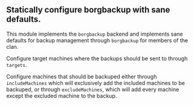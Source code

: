 Statically configure borgbackup with sane defaults.
---
This module implements the `borgbackup` backend and implements sane defaults 
for backup management through `borgbackup` for members of the clan.

Configure target machines where the backups should be sent to through `targets`.

Configure machines that should be backuped either through `includeMachines`
which will exclusively add the included machines to be backuped, or through 
`excludeMachines`, which will add every machine except the excluded machine to the backup.

